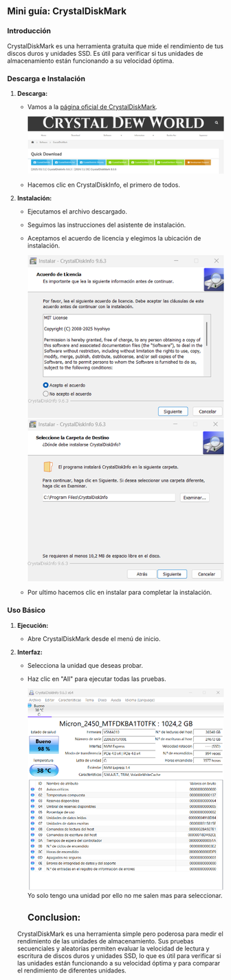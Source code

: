 ## Mini guía: CrystalDiskMark

### Introducción

CrystalDiskMark es una herramienta gratuita que mide el rendimiento de tus discos duros y unidades SSD. Es útil para verificar si tus unidades de almacenamiento están funcionando a su velocidad óptima.

### Descarga e Instalación

1. **Descarga:**
   
   * Vamos a la [página oficial de CrystalDiskMark](https://crystalmark.info/en/software/crystaldiskmark/).
     
     ![BotonDescarga](./Imgs/imgCrystalDiskMark/dow1.png)
   * Hacemos clic en CrystalDiskInfo, el primero de todos.
2. **Instalación:**
   
   * Ejecutamos el archivo descargado.
   * Seguimos las instrucciones del asistente de instalación.
   * Aceptamos el acuerdo de licencia y elegimos la ubicación de instalación.
     
     ![acuerdoLicencia](./Imgs/imgCrystalDiskMark/inst1.png)
     ![acuerdoLicencia](./Imgs/imgCrystalDiskMark/inst2.png)
   * Por ultimo hacemos clic en instalar para completar la instalación.

### Uso Básico

1. **Ejecución:**
   
   * Abre CrystalDiskMark desde el menú de inicio.
2. **Interfaz:**
   
   * Selecciona la unidad que deseas probar.
   * Haz clic en "All" para ejecutar todas las pruebas.

     ![acuerdoLicencia](./Imgs/imgCrystalDiskMark/uso1.png)
     Yo solo tengo una unidad por ello no me salen mas para seleccionar.

     ## Conclusion:
   
   CrystalDiskMark es una herramienta simple pero poderosa para medir el rendimiento de las unidades de almacenamiento. Sus pruebas secuenciales y aleatorias permiten evaluar la velocidad de lectura y escritura de discos duros y unidades SSD, lo que es útil para verificar si las unidades están funcionando a su velocidad óptima y para comparar el rendimiento de diferentes unidades.

